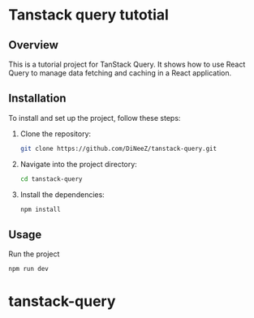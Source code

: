 # Tanstack query tutotial

## Overview

This is a tutorial project for TanStack Query. It shows how to use React Query to manage data fetching and caching in a React application.

## Installation

To install and set up the project, follow these steps:

1. Clone the repository:

   ```bash
   git clone https://github.com/DiNeeZ/tanstack-query.git
   ```

2. Navigate into the project directory:

   ```bash
   cd tanstack-query
   ```

3. Install the dependencies:
   ```bash
   npm install
   ```

## Usage

Run the project

```bash
npm run dev
```
# tanstack-query
